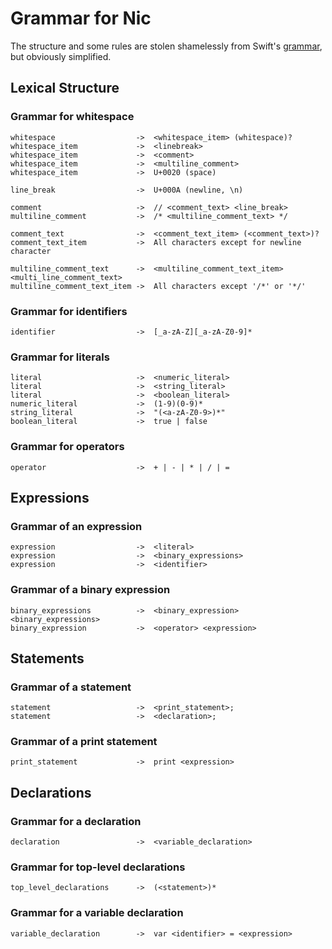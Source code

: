 # Grammar for Nic
The structure and some rules are stolen shamelessly from Swift's [grammar](https://docs.swift.org/swift-book/ReferenceManual/zzSummaryOfTheGrammar.html), but obviously simplified.

## Lexical Structure

### Grammar for whitespace
```
whitespace                  ->  <whitespace_item> (whitespace)?
whitespace_item             ->  <linebreak>
whitespace_item             ->  <comment>
whitespace_item             ->  <multiline_comment>
whitespace_item             ->  U+0020 (space)

line_break                  ->  U+000A (newline, \n)

comment                     ->  // <comment_text> <line_break>
multiline_comment           ->  /* <multiline_comment_text> */

comment_text                ->  <comment_text_item> (<comment_text>)?
comment_text_item           ->  All characters except for newline character

multiline_comment_text      ->  <multiline_comment_text_item> <multi_line_comment_text>
multiline_comment_text_item ->  All characters except '/*' or '*/'
```

### Grammar for identifiers
```
identifier                  ->  [_a-zA-Z][_a-zA-Z0-9]*
```

### Grammar for literals
```
literal                     ->  <numeric_literal>
literal                     ->  <string_literal>
literal                     ->  <boolean_literal>
numeric_literal             ->  (1-9)(0-9)*
string_literal              ->  "(<a-zA-Z0-9>)*"
boolean_literal             ->  true | false
```

### Grammar for operators
```
operator                    ->  + | - | * | / | =
```

## Expressions

### Grammar of an expression
```
expression                  ->  <literal>
expression                  ->  <binary_expressions>
expression                  ->  <identifier>
```

### Grammar of a binary expression
```
binary_expressions          ->  <binary_expression> <binary_expressions>
binary_expression           ->  <operator> <expression>
```

## Statements

### Grammar of a statement
```
statement                   ->  <print_statement>;
statement                   ->  <declaration>;
```

### Grammar of a print statement
```
print_statement             ->  print <expression>
```

## Declarations

### Grammar for a declaration
```
declaration                 ->  <variable_declaration>
```

### Grammar for top-level declarations
```
top_level_declarations      ->  (<statement>)*
```

### Grammar for a variable declaration
```
variable_declaration        ->  var <identifier> = <expression>
```
